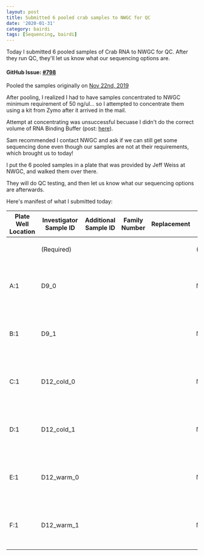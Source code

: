 ```yaml
---
layout: post
title: Submitted 6 pooled crab samples to NWGC for QC
date: '2020-01-31'
category: bairdi
tags: [Sequencing, bairdi]
---
```

Today I submitted 6 pooled samples of Crab RNA to NWGC for QC. After they run QC, they'll let us know what our sequencing options are. 

#### GitHub Issue: [#798](https://github.com/RobertsLab/resources/issues/798)

Pooled the samples originally on [Nov 22nd, 2019](https://grace-ac.github.io/pooled-6-new-samples/) 

After pooling, I realized I had to have samples concentrated to NWGC minimum requirement of 50 ng/ul... so I attempted to concentrate them using a kit from Zymo after it arrived in the mail. 

Attempt at concentrating was unsuccessful becuase I didn't do the correct volume of RNA Binding Buffer (post: [here](https://grace-ac.github.io/concentrate-test-pools/)). 

Sam recommended I contact NWGC and ask if we can still get some sequencing done even though our samples are not at their requirements, which brought us to today! 

I put the 6 pooled samples in a plate that was provided by Jeff Weiss at NWGC, and walked them over there.

They will do QC testing, and then let us know what our sequencing options are afterwards. 

Here's manifest of what I submitted today:     

| Plate Well Location | Investigator Sample ID | Additional Sample ID | Family Number | Replacement | Sex        | Date of Birth | Organism            | Race | Concentration (ng/uL) | Volume (uL) | RNA Quality Score    | Sample Source  | Type of Sample | Suspended In | Extraction Method                               | Certified for dbGaP | dbGaP ID | Investigator Last Name |
|---------------------|------------------------|----------------------|---------------|-------------|------------|---------------|---------------------|------|-----------------------|-------------|----------------------|----------------|----------------|--------------|-------------------------------------------------|---------------------|----------|------------------------|
|                     | (Required)             |                      |               |             | (Required) |               | (Required)          |      | (Required)            | (Required)  | (Required if RNAseq) |                | (Required)     | (Required)   |                                                 |                     |          | (Required)             |
| A:1                 | D9_0                   |                      |               |             | Male       |               | Chionoecetes bairdi |      | 15.7                  | 33          |                      | crab hemolymph | RNA            | TE           | Zymo Research: Quick-DNA/RNA Microprep Plus Kit |                     |          | Crandall               |
| B:1                 | D9_1                   |                      |               |             | Male       |               | Chionoecetes bairdi |      | 17.6                  | 33          |                      | crab hemolymph | RNA            | TE           | Zymo Research: Quick-DNA/RNA Microprep Plus Kit |                     |          | Crandall               |
| C:1                 | D12_cold_0             |                      |               |             | Male       |               | Chionoecetes bairdi |      | 24.9                  | 33          |                      | crab hemolymph | RNA            | TE           | Zymo Research: Quick-DNA/RNA Microprep Plus Kit |                     |          | Crandall               |
| D:1                 | D12_cold_1             |                      |               |             | Male       |               | Chionoecetes bairdi |      | 26                    | 33          |                      | crab hemolymph | RNA            | TE           | Zymo Research: Quick-DNA/RNA Microprep Plus Kit |                     |          | Crandall               |
| E:1                 | D12_warm_0             |                      |               |             | Male       |               | Chionoecetes bairdi |      | 26                    | 33          |                      | crab hemolymph | RNA            | TE           | Zymo Research: Quick-DNA/RNA Microprep Plus Kit |                     |          | Crandall               |
| F:1                 | D12_warm_1             |                      |               |             | Male       |               | Chionoecetes bairdi |      | 24.4                  | 33          |                      | crab hemolymph | RNA            | TE           | Zymo Research: Quick-DNA/RNA Microprep Plus Kit |                     |          | Crandall               |

